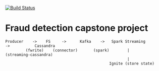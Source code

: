 [![Build Status](https://travis-ci.org/modelflat/in-stream-processing-course.svg?branch=master)](https://travis-ci.org/modelflat/in-stream-processing-course)

# Fraud detection capstone project

```
Producer    ->    FS     ->      Kafka    ->   Spark Streaming          ->           Cassandra
         (fwrite)    (connector)       (spark)        |        (streaming-cassandra)
                                                      |
                                              Ignite (store state)
```